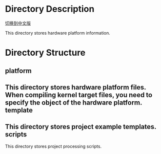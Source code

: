 
# Directory Description

[切换到中文版](./README_CN.md)


This directory stores hardware platform information.

# Directory Structure
 platform
--------------------------------------------------------
This directory stores hardware platform files. When compiling kernel target files, you need to specify the object of the hardware platform.
 template
--------------------------------------------------------
This directory stores project example templates.
 scripts
---------------------------------------------------------
This directory stores project processing scripts.
​	


